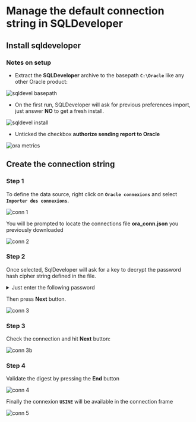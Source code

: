 # Manage the default connection string in SQLDeveloper

## Install sqldeveloper

### Notes on setup

- Extract the **SQLDeveloper** archive to the basepath **`C:\Oracle`** like any other Oracle product: 

![sqldevel basepath](https://technical-user-git.github.io/hosted-img/assets/setup/ora_sqldevel_install_basepath.png)

- On the first run, SQLDeveloper will ask for previous preferences import, just answer **NO** to get a fresh install.

![sqldevel install](https://technical-user-git.github.io/hosted-img/assets/setup/ora_sqldevel_install.png)

- Unticked the checkbox **authorize sending report to Oracle** 

![ora metrics](https://technical-user-git.github.io/hosted-img/assets/setup/ora_suivi_metrics_no.png)

## Create the connection string

### Step 1

To define the data source, right click on **`Oracle connexions`** and select **`Importer des connexions`**.

![conn 1](https://technical-user-git.github.io/hosted-img/ora/ora_add_conn.png)

You will be prompted to locate the connections file **ora_conn.json** you previously downloaded

![conn 2](https://technical-user-git.github.io/hosted-img/ora/ora_add_conn_2.png)

### Step 2

Once selected, SqlDeveloper will ask for a key to decrypt the password hash cipher string defined in the file. 
 
<details>
  <summary>Just enter the following password</summary>
  <b>pwd4oracle</b>
</details>

 Then press **Next** button.

![conn 3](https://technical-user-git.github.io/hosted-img/ora/ora_add_conn_3.png)

### Step 3

Check the connection and hit **Next** button:

![conn 3b](https://technical-user-git.github.io/hosted-img/ora/ora_add_conn_3B.png)

### Step 4

Validate the digest by pressing the **End** button

![conn 4](https://technical-user-git.github.io/hosted-img/ora/ora_add_conn_4.png)

Finally the connexion **`USINE`** will be available in the connection frame

![conn 5](https://technical-user-git.github.io/hosted-img/ora/ora_add_conn_5.png)
